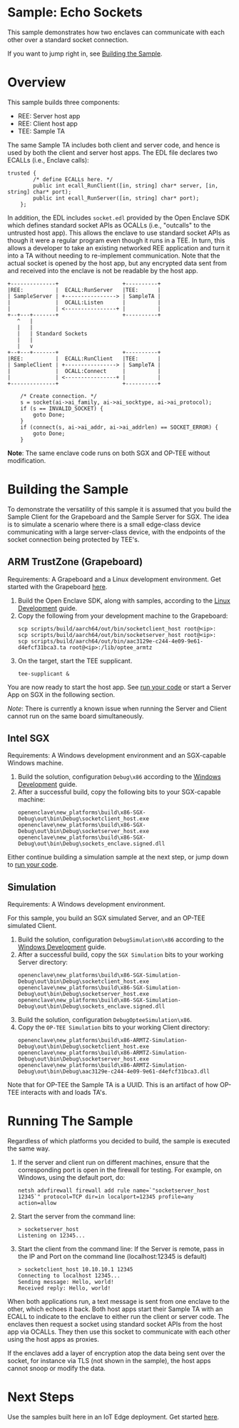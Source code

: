 Sample: Echo Sockets
=============

This sample demonstrates how two enclaves can communicate with each other over a standard socket connection.

If you want to jump right in, see [Building the Sample](sample_sockets.md#building-the-sample).

# Overview

This sample builds three components:

* REE: Server host app
* REE: Client host app
* TEE: Sample TA

The same Sample TA includes both client and server code, and hence is used by both the client and server host apps.
The EDL file declares two ECALLs (i.e., Enclave calls):

```
trusted {
        /* define ECALLs here. */
        public int ecall_RunClient([in, string] char* server, [in, string] char* port);
        public int ecall_RunServer([in, string] char* port);
    };
```

In addition, the EDL includes `socket.edl` provided by the Open Enclave SDK which defines standard socket APIs as OCALLs (i.e., "outcalls" to the untrusted host app).
This allows the enclave to use standard socket APIs as though it were a regular program even though it runs in a TEE.
In turn, this allows a developer to take an existing networked REE application and turn it into a TA without needing to re-implement communication.
Note that the actual socket is opened by the host app, but any encrypted data sent from and received into the enclave is not be readable by the host app.

```
+--------------+                    +----------+
|REE:          |  ECALL:RunServer   |TEE:      |
| SampleServer | +----------------> | SampleTA |
|              |  OCALL:Listen      |          |
|              | <----------------+ |          |
+--+---+-------+                    +----------+
   ^   |
   |   |
   |   | Standard Sockets
   |   |
   |   v
+--+---+-------+                    +----------+
|REE:          |  ECALL:RunClient   |TEE:      |
| SampleClient | +----------------> | SampleTA |
|              |  OCALL:Connect     |          |
|              | <----------------+ |          |
+--------------+                    +----------+
```

```
    /* Create connection. */
    s = socket(ai->ai_family, ai->ai_socktype, ai->ai_protocol);
    if (s == INVALID_SOCKET) {
        goto Done;
    }
    if (connect(s, ai->ai_addr, ai->ai_addrlen) == SOCKET_ERROR) {
        goto Done;
    }
```

**Note**: The same enclave code runs on both SGX and OP-TEE without modification.

# Building the Sample

To demonstrate the versatility of this sample it is assumed that you build the Sample Client for the Grapeboard and the Sample Server for SGX.
The idea is to simulate a scenario where there is a small edge-class device communicating with a large server-class device, 
with the endpoints of the socket connection being protected by TEE's.

## ARM TrustZone (Grapeboard)

Requirements: A Grapeboard and a Linux development environment.
Get started with the Grapeboard [here](grapeboard.md).

1) Build the Open Enclave SDK, along with samples, according to the [Linux Development](linux_arm_dev.md#building-the-sdk) guide.
2) Copy the following from your development machine to the Grapeboard:
    ```
    scp scripts/build/aarch64/out/bin/socketclient_host root@<ip>:
    scp scripts/build/aarch64/out/bin/socketserver_host root@<ip>:
    scp scripts/build/aarch64/out/bin/aac3129e-c244-4e09-9e61-d4efcf31bca3.ta root@<ip>:/lib/optee_armtz
    ```
3) On the target, start the TEE supplicant.
    ```
    tee-supplicant &
    ```
 You are now ready to start the host app.
 See [run your code](sample_sockets.md#running-the-sample) or start a Server App on SGX in the following section.
 
 *Note*: There is currently a known issue when running the Server and Client cannot run on the same board simultaneously.
 
## Intel SGX

Requirements: A Windows development environment and an SGX-capable Windows machine.

1) Build the solution, configuration `Debug\x86` according to the [Windows Development](win_sgx_dev.md) guide.
2) After a successful build, copy the following bits to your SGX-capable machine:
   ```
   openenclave\new_platforms\build\x86-SGX-Debug\out\bin\Debug\socketclient_host.exe
   openenclave\new_platforms\build\x86-SGX-Debug\out\bin\Debug\socketserver_host.exe
   openenclave\new_platforms\build\x86-SGX-Debug\out\bin\Debug\sockets_enclave.signed.dll
   ```

Either continue building a simulation sample at the next step, or jump down to [run your code](sample_sockets.md#running-the-sample).

## Simulation

Requirements: A Windows development environment.

For this sample, you build an SGX simulated Server, and an OP-TEE simulated Client.

1) Build the solution, configuration `DebugSimulation\x86` according to the [Windows Development](win_sgx_dev.md) guide.
2) After a successful build, copy the `SGX Simulation` bits to your working Server directory:
   ```
   openenclave\new_platforms\build\x86-SGX-Simulation-Debug\out\bin\Debug\socketclient_host.exe
   openenclave\new_platforms\build\x86-SGX-Simulation-Debug\out\bin\Debug\socketserver_host.exe
   openenclave\new_platforms\build\x86-SGX-Simulation-Debug\out\bin\Debug\sockets_enclave.signed.dll
   ```
3) Build the solution, configuration `DebugOpteeSimulation\x86`.
4) Copy the `OP-TEE Simulation` bits to your working Client directory:
   ```
   openenclave\new_platforms\build\x86-ARMTZ-Simulation-Debug\out\bin\Debug\socketclient_host.exe
   openenclave\new_platforms\build\x86-ARMTZ-Simulation-Debug\out\bin\Debug\socketserver_host.exe
   openenclave\new_platforms\build\x86-ARMTZ-Simulation-Debug\out\bin\Debug\aac3129e-c244-4e09-9e61-d4efcf31bca3.dll
   ```
Note that for OP-TEE the Sample TA is a UUID.
This is an artifact of how OP-TEE interacts with and loads TA's.

# Running The Sample

Regardless of which platforms you decided to build, the sample is executed the same way.

1. If the server and client run on different machines, ensure that the corresponding port is open in the firewall for testing.
For example, on Windows, using the default port, do:
    ```
    netsh advfirewall firewall add rule name=`"socketserver_host 12345`" protocol=TCP dir=in localport=12345 profile=any action=allow
    ```
2. Start the server from the command line:
    ```
    > socketserver_host
    Listening on 12345...
    ```
3. Start the client from the command line: 
   If the Server is remote, pass in the IP and Port on the command line (localhost:12345 is default)
    ```
    > socketclient_host 10.10.10.1 12345
    Connecting to localhost 12345...
    Sending message: Hello, world!
    Received reply: Hello, world!
    ``` 

When both applications run, a text message is sent from one enclave to the other, which echoes it back. 
Both host apps start their Sample TA with an ECALL to indicate to the enclave to either run the client or server code.
The enclaves then request a socket using standard socket APIs from the host app via OCALLs.
They then use this socket to communicate with each other using the host apps as proxies.

If the enclaves add a layer of encryption atop the data being sent over the socket,
for instance via TLS (not shown in the sample), the host apps cannot snoop or modify the data.

# Next Steps

Use the samples built here in an IoT Edge deployment. Get started [here](sample_edge_sockets.md).
